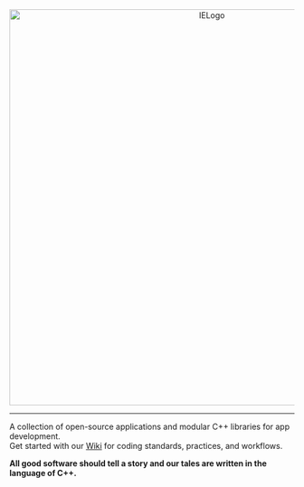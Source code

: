 <div align="center">
  <picture>
    <source media="(prefers-color-scheme: light)" srcset="https://github.com/Interactive-Echoes/IECore/raw/master/Resources/IE-Brand-Kit/IE-Logo-Banner-Slogan-Alt-NoBg.png?">
    <source media="(prefers-color-scheme: dark)" srcset="https://github.com/Interactive-Echoes/IECore/raw/master/Resources/IE-Brand-Kit/IE-Logo-Banner-Slogan-NoBg.png?">
  <img alt="IELogo" width="700">
  </picture>
</div>

***

A collection of open-source applications and modular C++ libraries for app development.  
Get started with our <a href="https://github.com/Interactive-Echoes/IE/wiki">Wiki</a> for coding standards, practices, and workflows.

**All good software should tell a story and our tales are written in the language of C++.**   
